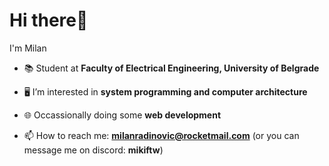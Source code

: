<h1 align="">Hi there👋</h1>
<p>I'm Milan</p>

- 📚 Student at **Faculty of Electrical Engineering, University of Belgrade**

- 🖥️ I’m interested in **system programming and computer architecture**

- 🌐 Occassionally doing some **web development**

- 📫 How to reach me: **milanradinovic@rocketmail.com** (or you can message me on discord: **mikiftw**)

<!-- <h3 align="left">Connect with me:</h3> -->
<p align="left">
</p>

